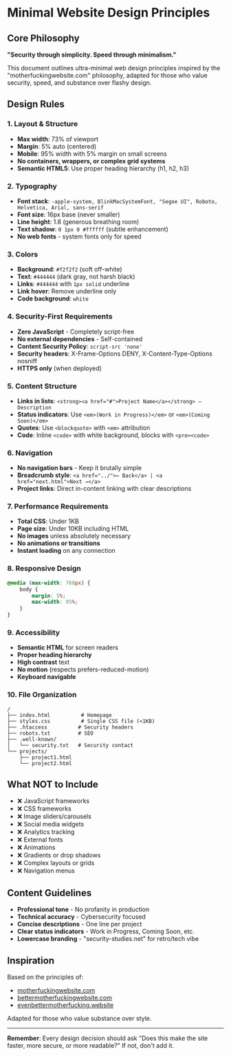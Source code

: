# Minimal Website Design Principles

## Core Philosophy
**"Security through simplicity. Speed through minimalism."**

This document outlines ultra-minimal web design principles inspired by the "motherfuckingwebsite.com" philosophy, adapted for those who value security, speed, and substance over flashy design.

## Design Rules

### 1. Layout & Structure
- **Max width**: 73% of viewport
- **Margin**: 5% auto (centered)
- **Mobile**: 95% width with 5% margin on small screens
- **No containers, wrappers, or complex grid systems**
- **Semantic HTML5**: Use proper heading hierarchy (h1, h2, h3)

### 2. Typography
- **Font stack**: `-apple-system, BlinkMacSystemFont, "Segoe UI", Roboto, Helvetica, Arial, sans-serif`
- **Font size**: 16px base (never smaller)
- **Line height**: 1.8 (generous breathing room)
- **Text shadow**: `0 1px 0 #ffffff` (subtle enhancement)
- **No web fonts** - system fonts only for speed

### 3. Colors
- **Background**: `#f2f2f2` (soft off-white)
- **Text**: `#444444` (dark gray, not harsh black)
- **Links**: `#444444` with `1px solid` underline
- **Link hover**: Remove underline only
- **Code background**: `white`

### 4. Security-First Requirements
- **Zero JavaScript** - Completely script-free
- **No external dependencies** - Self-contained
- **Content Security Policy**: `script-src 'none'`
- **Security headers**: X-Frame-Options DENY, X-Content-Type-Options nosniff
- **HTTPS only** (when deployed)

### 5. Content Structure
- **Links in lists**: `<strong><a href="#">Project Name</a></strong> – Description`
- **Status indicators**: Use `<em>(Work in Progress)</em>` or `<em>(Coming Soon)</em>`
- **Quotes**: Use `<blockquote>` with `<em>` attribution
- **Code**: Inline `<code>` with white background, blocks with `<pre><code>`

### 6. Navigation
- **No navigation bars** - Keep it brutally simple
- **Breadcrumb style**: `<a href="../">← Back</a> | <a href="next.html">Next →</a>`
- **Project links**: Direct in-content linking with clear descriptions

### 7. Performance Requirements
- **Total CSS**: Under 1KB
- **Page size**: Under 10KB including HTML
- **No images** unless absolutely necessary
- **No animations or transitions**
- **Instant loading** on any connection

### 8. Responsive Design
```css
@media (max-width: 768px) {
    body {
        margin: 5%;
        max-width: 95%;
    }
}
```

### 9. Accessibility
- **Semantic HTML** for screen readers
- **Proper heading hierarchy**
- **High contrast** text
- **No motion** (respects prefers-reduced-motion)
- **Keyboard navigable**

### 10. File Organization
```
/
├── index.html          # Homepage
├── styles.css          # Single CSS file (<1KB)
├── .htaccess          # Security headers
├── robots.txt         # SEO
├── .well-known/
│   └── security.txt   # Security contact
└── projects/
    ├── project1.html
    └── project2.html
```

## What NOT to Include
- ❌ JavaScript frameworks
- ❌ CSS frameworks
- ❌ Image sliders/carousels
- ❌ Social media widgets
- ❌ Analytics tracking
- ❌ External fonts
- ❌ Animations
- ❌ Gradients or drop shadows
- ❌ Complex layouts or grids
- ❌ Navigation menus

## Content Guidelines
- **Professional tone** - No profanity in production
- **Technical accuracy** - Cybersecurity focused
- **Concise descriptions** - One line per project
- **Clear status indicators** - Work in Progress, Coming Soon, etc.
- **Lowercase branding** - "security-studies.net" for retro/tech vibe

## Inspiration
Based on the principles of:
- [motherfuckingwebsite.com](http://motherfuckingwebsite.com)
- [bettermotherfuckingwebsite.com](http://bettermotherfuckingwebsite.com)
- [evenbettermotherfucking.website](http://evenbettermotherfucking.website)

Adapted for those who value substance over style.

---

**Remember**: Every design decision should ask "Does this make the site faster, more secure, or more readable?" If not, don't add it. 